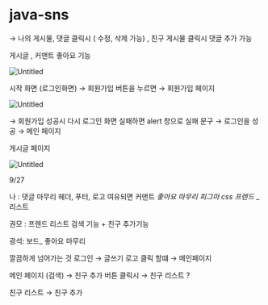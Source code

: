 # java-sns
→ 나의 게시물, 댓글 클릭시 ( 수정, 삭제 가능) , 친구 게시물 클릭시 댓글 추가 가능 

게시글 , 커맨트 좋아요 기능 

![Untitled](https://s3-us-west-2.amazonaws.com/secure.notion-static.com/fee2393a-941d-4802-be53-74fb2d2c69f8/Untitled.png)

시작 화면 (로그인화면) → 회원가입 버튼을 누르면 → 회원가입 페이지

![Untitled](https://s3-us-west-2.amazonaws.com/secure.notion-static.com/c11e5dfb-1e42-419d-a1dc-4e63d85801aa/Untitled.png)

 → 회원가입 성공시 다시 로그인 화면 실패하면 alert 창으로 실패 문구 → 로그인을 성공 → 메인 페이지  

게시글 페이지

![Untitled](https://s3-us-west-2.amazonaws.com/secure.notion-static.com/d36b4abd-cc69-48cf-9bff-c14758b91fb9/Untitled.png)

9/27 

나 : 댓글 마무리 헤더, 푸터, 로고   여유되면 커맨트 *좋아요 마무리 피그마 css 프렌드* _ 리스트

권모 : 프렌드 리스트 검색 기능 + 친구 추가기능 

광석:  보드_ 좋아요 마무리 

깔끔하게 넘어가는 것 로그인 → 글쓰기 로고 클릭 할떄 →  메인페이지

메인 페이지 (검색) → 친구 추가 버튼 클릭시 → 친구 리스트 ?   

친구 리스트 → 친구 추가
